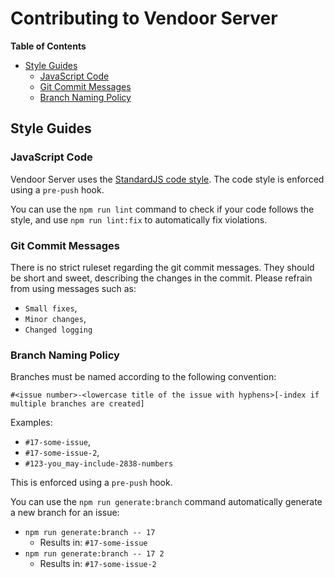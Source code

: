 # Contributing to Vendoor Server

**Table of Contents**

  * [Style Guides](#style-guides)
    * [JavaScript Code](#javascript-code)
    * [Git Commit Messages](#git-commit-messages)
    * [Branch Naming Policy](#branch-naming-policy)

## Style Guides

### JavaScript Code

Vendoor Server uses the [StandardJS code style](https://standardjs.com/). The code style is enforced using a `pre-push` hook.

You can use the `npm run lint` command to check if your code follows the style, and use `npm run lint:fix` to automatically fix violations.

### Git Commit Messages

There is no strict ruleset regarding the git commit messages. They should be short and sweet, describing the changes in the commit. Please refrain from using messages such as:

  * `Small fixes`,
  * `Minor changes`,
  * `Changed logging`

### Branch Naming Policy

Branches must be named according to the following convention:

~~~~
#<issue number>-<lowercase title of the issue with hyphens>[-index if multiple branches are created]
~~~~

Examples:

  * `#17-some-issue`,
  * `#17-some-issue-2`,
  * `#123-you_may-include-2838-numbers`

This is enforced using a `pre-push` hook.

You can use the `npm run generate:branch` command automatically generate a new branch for an issue:

  * `npm run generate:branch -- 17`
    * Results in: `#17-some-issue`
  * `npm run generate:branch -- 17 2`
    * Results in: `#17-some-issue-2`
